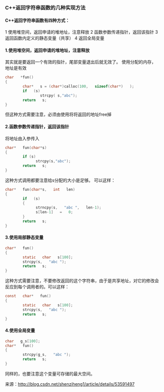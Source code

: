 ### C++返回字符串函数的几种实现方法


#### C++返回字符串函数有四种方式：
1 使用堆空间，返回申请的堆地址，注意释放
2 函数参数传递指针，返回该指针
3 返回函数内定义的静态变量（共享）
4 返回全局变量
#### 1.使用堆空间，返回申请的堆地址，注意释放
其实就是要返回一个有效的指针，尾部变量退出后就无效了。 
使用分配的内存，地址是有效 
```c
char   *fun()   
{   
        char*   s = (char*)calloc(100,   sizeof(char*)   );   
        if   (s)   
                strcpy( s,"abc");   
        return   s;   
}
```
但这种方式需要注意，必须由使用将将返回的地址free掉 
#### 2.函数参数传递指针，返回该指针
将地址由入参传入 
```c
char*   fun(char*s)   
{   
        if (s)   
              strcpy(s,"abc");   
        return   s;   
}
```
这种方式调用都要注意给s分配的大小是足够。 
可以这样： 
```c
char*   fun(char*s,   int   len)   
{   
        if   (s)   
        {   
              strncpy(s,   "abc ",   len-1);   
              s[len-1]   =   0;   
        }   
        return   s;   
}
```
#### 3.使用局部静态变量 
```c
char*   fun()   
{   
        static   char   s[100];   
        strcpy(s,   "abc ");   
        return   s;   
}
```
这种方式需要注意，不要修改返回的这个字符串，由于是共享地址，对它的修改会反应到每个调用者的。可以这样： 
```c
const   char*   fun()   
{   
        static   char   s[100];   
        strcpy(s,   "abc ");   
        return   s;   
}
```
#### 4.使用全局变量 
```c
char   g_s[100];   
char*   fun()   
{   
        strcpy(g_s,   "abc ");   
        return   s;   
}
```
同样的，也要注意这个变量可存储的最大空间。

来源：http://blog.csdn.net/shenziheng1/article/details/53591497
